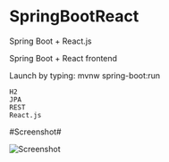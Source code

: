 # SpringBootReact
Spring Boot + React.js

Spring Boot + React frontend

Launch by typing: mvnw spring-boot:run

    H2
    JPA
    REST
    React.js

#Screenshot#

![Screenshot](http://juhahinkula.github.com/img/springreact.png)
